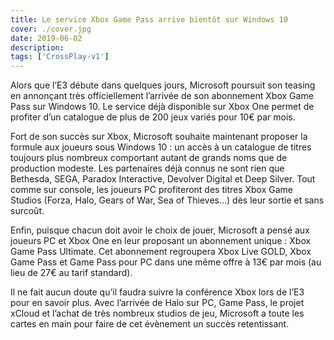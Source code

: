 ```yaml
---
title: Le service Xbox Game Pass arrive bientôt sur Windows 10
cover: ./cover.jpg
date: 2019-06-02
description: 
tags: ['CrossPlay-v1']
---
```

Alors que l’E3 débute dans quelques jours, Microsoft poursuit son teasing en annonçant très officiellement l’arrivée de son abonnement Xbox Game Pass sur Windows 10. Le service déjà disponible sur Xbox One permet de profiter d’un catalogue de plus de 200 jeux variés pour 10€ par mois.

Fort de son succès sur Xbox, Microsoft souhaite maintenant proposer la formule aux joueurs sous Windows 10 : un accès à un catalogue de titres toujours plus nombreux comportant autant de grands noms que de production modeste. Les partenaires déjà connus ne sont rien que Bethesda, SEGA, Paradox Interactive, Devolver Digital et Deep Silver. Tout comme sur console, les joueurs PC profiteront des titres Xbox Game Studios (Forza, Halo, Gears of War, Sea of Thieves…) dès leur sortie et sans surcoût.

Enfin, puisque chacun doit avoir le choix de jouer, Microsoft a pensé aux joueurs PC et Xbox One en leur proposant un abonnement unique : Xbox Game Pass Ultimate. Cet abonnement regroupera Xbox Live GOLD, Xbox Game Pass et Game Pass pour PC dans une même offre à 13€ par mois (au lieu de 27€ au tarif standard).

Il ne fait aucun doute qu’il faudra suivre la conférence Xbox lors de l’E3 pour en savoir plus. Avec l’arrivée de Halo sur PC, Game Pass, le projet xCloud et l’achat de très nombreux studios de jeu, Microsoft a toute les cartes en main pour faire de cet évènement un succès retentissant.

